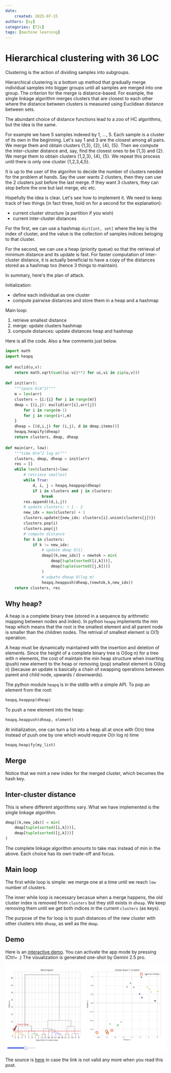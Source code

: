 ```yaml
---
date: 
    created: 2025-07-15
authors: [xy]
categories: [TIL]
tags: [machine learning]
---
```



# Hierarchical clustering with 36 LOC

<!-- more -->
Clustering is the action of dividing samples into subgroups. 

Hierarchical clustering is a bottom up method that gradually merge individual samples into bigger groups until all samples are merged into one group. The criterion for the merge is distance-based. For example, the single linkage algorithm merges clusters that are closest to each other where the distance between clusters is measured using Euclidean distance between sets. 

The abundant choice of distance functions lead to a zoo of HC algorithms, but the idea is the same. 

For example we have 5 samples indexed by 1, ..., 5. Each sample is a cluster of its own in the beginning. Let's say 1 and 3 are the closest among all pairs. We merge them and obtain clusters {1,3}, {2}, {4}, {5}. Then we compute the inter-cluster distance and, say, find the closest ones to be {1,3} and {2}.  We merge them to obtain clusters {1,2,3}, {4}, {5}. We repeat this process until there is only one cluster {1,2,3,4,5}. 

It is up to the user of the algorihm to decide the number of clusters needed for the problem at hands. Say the user wants 2 clusters, then they can use the 2 clusters just before the last merge. If they want 3 clusters, they can stop before the one but last merge, etc etc.

Hopefully the idea is clear. Let's see how to implement it. We need to keep track of two things (in fact three, hold on for a second for the explanation):

- current cluster structure (a partition if you wish)
- current inter-cluster distances

For the first, we can use a hashmap `dict[int, set]` where the key is the index of cluster, and the value is the collection of samples indices beloging to that cluster. 

For the second, we can use a heap (priority queue) so that the retrieval of minimum distance and its update is fast. For faster computation of inter-cluster distance, it is actually beneficial to have a copy of the distances stored as a hashmap too (hence 3 things to maintain). 

In summary, here's the plan of attack. 

Initialization: 

- define each individual as one cluster 
- compute pairwise distances and store them in a heap and a hashmap

Main loop:

1. retrieve smallest distance
1. merge: update clusters hashmap
1. compute distances: update distances heap and hashmap

Here is all the code. Also a few comments just below. 

```py
import math 
import heapq

def euclid(u,v):
    return math.sqrt(sum((ui-vi)**2 for ui,vi in zip(u,v)))

def init(arr):
    """space O(m^2)"""
    m = len(arr)
    clusters = {i:{i} for i in range(m)}
    dmap = {(i,j): euclid(arr[i],arr[j])
        for i in range(m-1)
        for j in range(i+1,m)
    }
    dheap = [(d,i,j) for (i,j), d in dmap.items()]
    heapq.heapify(dheap)
    return clusters, dmap, dheap

def main(arr, low):
    """time O(m^2 log m)"""
    clusters, dmap, dheap = init(arr)
    res = []
    while len(clusters)>low:
        # retrieve smallest
        while True: 
            d, i, j = heapq.heappop(dheap)
            if i in clusters and j in clusters:
                break
        res.append((d,i,j))
        # update clusters: + 1 - 2
        new_idx = max(clusters) + 1
        clusters.update({new_idx: clusters[i].union(clusters[j])})
        clusters.pop(i)
        clusters.pop(j)
        # compute distance
        for k in clusters:
            if k != new_idx:
                # update dmap O(1)
                dmap[(k,new_idx)] = newtok = min(
                    dmap[tuple(sorted([i,k]))],  
                    dmap[tuple(sorted([j,k]))]
                )
                # udpate dheap O(log m)
                heapq.heappush(dheap,(newtok,k,new_idx))
    return clusters, res
```



## Why heap? 

A heap is a complete binary tree (stored in a sequence by arithmetic mapping between nodes and index). In python `heapq` implements the min heap which means that the root is the smallest element and 
all parent node is smaller than the children nodes. The retrival of smallest element is O(1) operation. 

A heap must be dynamically maintained with the insertion and deletion of elements.
Since the height of a complete binary tree is O(log n) for a tree with n elements, the cost of maintain the min heap structure when inserting (push) new element to the heap or removing (pop) smallest element is O(log n) (because an update is basically a chain of swapping operations between parent and child node, upwards / downwards). 

The python module `heapq` is in the stdlib with a simple API. To pop an element from the root: 

```py
heapq.heappop(dheap)
```

To push a new element into the heap:

```py
heapq.heappush(dheap, element)
```

At initialization, one can turn a list into a heap all at once with O(n) time instead of push one by one which would require O(n log n) time

```py
heapq.heapify(my_list)
```

## Merge

Notice that we mint a new index for the merged cluster, which becomes the hash key. 


## Inter-cluster distance

This is where different algorithms vary. What we have implemented is the single linkage algorithm.  

```py
dmap[(k,new_idx)] = min(
    dmap[tuple(sorted([i,k]))],  
    dmap[tuple(sorted([j,k]))]
)
```

The  complete  linkage algorithm amounts to take max instead of min in the above. Each choice has its own trade-off and focus. 


## Main loop

The first while loop is simple: we merge one at a time until we reach `low` number of clusters.


The inner while loop is necessary becasue when a merge happens, the old cluster index is removed from 
`clusters` but they still exists in `dheap`. We keep removing them until we get both indices in the current `clusters` (as keys). 

The purpose of the for loop is to push distances of the new cluster with other clusters into `dheap`, as well as the `dmap`. 

## Demo 

Here is an [interactive demo](https://marimo.app/l/kfj58s). You can activate the app mode by pressing (Ctrl+ .) 
The visualization is generated one-shot by Gemini 2.5 pro. 

![alt text](assets/2025-07-15-hierarchical-1753218010731.png)

The source is [here](https://github.com/xiaochuany/etudes/blob/main/ml-from-scratch/hierarchical.py) in case the link is not valid any more when you read this post. 